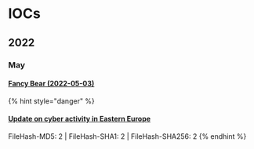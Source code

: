 # IOCs

## 2022

### May

#### [Fancy Bear (2022-05-03)](https://otx.alienvault.com/pulse/6272bca54fd3889989648003)

{% hint style="danger" %}
#### [Update on cyber activity in Eastern Europe](https://blog.google/threat-analysis-group/update-on-cyber-activity-in-eastern-europe/)

FileHash-MD5: 2 | FileHash-SHA1: 2 | FileHash-SHA256: 2
{% endhint %}
